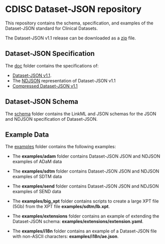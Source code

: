 # CDISC Dataset-JSON repository

This repository contains the schema, specification, and examples of the Dataset-JSON standard for Clinical Datasets.

The Dataset-JSON v1.1 release can be downloaded as a [zip](https://github.com/cdisc-org/DataExchange-DatasetJson/releases/tag/v1.1) file.

## Dataset-JSON Specification

The [doc](https://github.com/cdisc-org/DataExchange-DatasetJson/tree/publish_v11/doc) folder contains the specifications of:

- [Dataset-JSON v1.1](doc/dataset-json1-1.html).
- The [NDJSON](doc/dataset-json-ndjson1-1.html) representation of Dataset-JSON v1.1
- [Compressed Dataset-JSON v1.1](doc/compressed-dataset-json-1-1.html)

## Dataset-JSON Schema

The [schema](https://github.com/cdisc-org/DataExchange-DatasetJson/tree/publish_v11/schema) folder contains the LinkML and JSON schemas for the JSON and NDJSON specification of Dataset-JSON.

## Example Data

The [examples](examples/README.md) folder contains the following examples:

- The **examples/adam** folder contains Dataset-JSON JSON and NDJSON examples of ADaM data
- The **examples/sdtm** folder contains Dataset-JSON JSON and NDJSON examples of SDTM data
- The **examples/send** folder contains Dataset-JSON JSON and NDJSON examples of SEND data

- The **examples/big_xpt** folder contains scripts to create a large XPT file (5Gb) from the XPT file **examples/sdtm/lb.xpt**.
- The **examples/extensions** folder contains an example of extending the Dataset-JSON schema: **examples/extensions/extension.yaml**.
- The **examples/i18n** folder contains an example of a Dataset-JSON file with non-ASCII characters: **examples/i18n/ae.json**.
